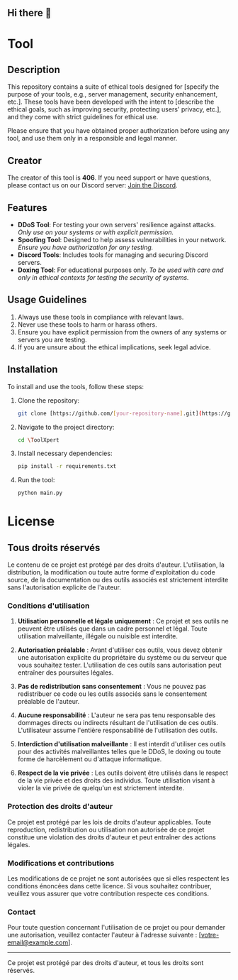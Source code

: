 ## Hi there 👋

# Tool

## Description

This repository contains a suite of ethical tools designed for [specify the purpose of your tools, e.g., server management, security enhancement, etc.]. These tools have been developed with the intent to [describe the ethical goals, such as improving security, protecting users' privacy, etc.], and they come with strict guidelines for ethical use.

Please ensure that you have obtained proper authorization before using any tool, and use them only in a responsible and legal manner.

## Creator

The creator of this tool is **406**. If you need support or have questions, please contact us on our Discord server: [Join the Discord](https://discord.gg/3atdZpxuSf).

## Features

- **DDoS Tool**: For testing your own servers' resilience against attacks. *Only use on your systems or with explicit permission.*
- **Spoofing Tool**: Designed to help assess vulnerabilities in your network. *Ensure you have authorization for any testing.*
- **Discord Tools**: Includes tools for managing and securing Discord servers.
- **Doxing Tool**: For educational purposes only. *To be used with care and only in ethical contexts for testing the security of systems.*

## Usage Guidelines

1. Always use these tools in compliance with relevant laws.
2. Never use these tools to harm or harass others.
3. Ensure you have explicit permission from the owners of any systems or servers you are testing.
4. If you are unsure about the ethical implications, seek legal advice.

## Installation

To install and use the tools, follow these steps:

1. Clone the repository:
    ```bash
    git clone [https://github.com/[your-repository-name].git](https://github.com/toolxpert/ToolXpert.git)
    ```

2. Navigate to the project directory:
    ```bash
    cd \ToolXpert
    ```

3. Install necessary dependencies:
    ```bash
	pip install -r requirements.txt
    ```

4. Run the tool:
    ```bash
    python main.py
    ```

# License

## Tous droits réservés

Le contenu de ce projet est protégé par des droits d'auteur. L'utilisation, la distribution, la modification ou toute autre forme d'exploitation du code source, de la documentation ou des outils associés est strictement interdite sans l'autorisation explicite de l'auteur.

### Conditions d'utilisation

1. **Utilisation personnelle et légale uniquement** : Ce projet et ses outils ne peuvent être utilisés que dans un cadre personnel et légal. Toute utilisation malveillante, illégale ou nuisible est interdite.
   
2. **Autorisation préalable** : Avant d'utiliser ces outils, vous devez obtenir une autorisation explicite du propriétaire du système ou du serveur que vous souhaitez tester. L'utilisation de ces outils sans autorisation peut entraîner des poursuites légales.

3. **Pas de redistribution sans consentement** : Vous ne pouvez pas redistribuer ce code ou les outils associés sans le consentement préalable de l'auteur.

4. **Aucune responsabilité** : L'auteur ne sera pas tenu responsable des dommages directs ou indirects résultant de l'utilisation de ces outils. L'utilisateur assume l'entière responsabilité de l'utilisation des outils.

5. **Interdiction d'utilisation malveillante** : Il est interdit d'utiliser ces outils pour des activités malveillantes telles que le DDoS, le doxing ou toute forme de harcèlement ou d'attaque informatique.

6. **Respect de la vie privée** : Les outils doivent être utilisés dans le respect de la vie privée et des droits des individus. Toute utilisation visant à violer la vie privée de quelqu'un est strictement interdite.

### Protection des droits d'auteur

Ce projet est protégé par les lois de droits d'auteur applicables. Toute reproduction, redistribution ou utilisation non autorisée de ce projet constitue une violation des droits d'auteur et peut entraîner des actions légales.

### Modifications et contributions

Les modifications de ce projet ne sont autorisées que si elles respectent les conditions énoncées dans cette licence. Si vous souhaitez contribuer, veuillez vous assurer que votre contribution respecte ces conditions.

### Contact

Pour toute question concernant l'utilisation de ce projet ou pour demander une autorisation, veuillez contacter l'auteur à l'adresse suivante : [votre-email@example.com].

---

Ce projet est protégé par des droits d'auteur, et tous les droits sont réservés.
